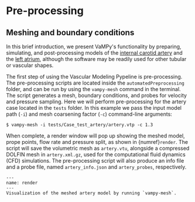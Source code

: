 # Pre-processing
## Meshing and boundary conditions

In this brief introduction, we present VaMPy's functionality by
preparing, simulating, and post-processing models of the [internal carotid
artery](https://en.wikipedia.org/wiki/Internal_carotid_artery) and the [left atrium](https://en.wikipedia.org/wiki/Atrium_(heart)), although
the software may be readily used for other tubular or vascular shapes.

The first step of using the Vascular Modeling Pypeline is
pre-processing. The pre-processing scripts are located inside the
`automatedPreprocessing` folder, and can be run by using the `vampy-mesh` command in the terminal. The script generates a mesh, boundary conditions, and probes for velocity and pressure sampling. Here we will perform pre-processing for the artery case located in the `tests` folder. In this example we pass the input model path (`-i`) and mesh coarsening factor (`-c`) command-line arguments: 

``` console
$ vampy-mesh -i tests/Case_test_artery/artery.vtp -c 1.3
```

When complete, a render window will pop up showing the meshed model, prope points, flow rate and pressure split, as shown in {numref}`render`. The script will save the volumetric mesh as `artery.vtu`, alongside a compressed DOLFIN mesh in `artery.xml.gz`, used for the computational fluid dynamics (CFD) simulations. The pre-processing script will also produce an info file and a probe file, named `artery_info.json` and `artery_probes`, respectively.

```{figure} figures/render.png
---
name: render
---
Visualization of the meshed artery model by running `vampy-mesh`.
```


